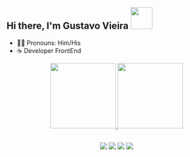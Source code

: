 ## Hi there, I'm Gustavo Vieira <img src="http://gifgifs.com/animations/creatures-cartoons/cartoons-simpsons/homer_simpson.gif" width="50" >

- 👨‍🚀 Pronouns: Him/His
- ☕ Developer FrontEnd

<div align="center">
  <a href="https://github.com/GusViieira">
  <img height="150em" src="https://github-readme-stats.vercel.app/api?username=GusViieira&show_icons=true&theme=dracula&include_all_commits=true&count_private=true"/>
  <img height="150em" src="https://github-readme-stats.vercel.app/api/top-langs/?username=GusViieira&layout=compact&langs_count=7&theme=dracula"/>
</div>

  ##
<div align="center"> 
  <a href="https://instagram.com/heygugaa" target="_blank"><img src="https://img.shields.io/badge/-Instagram-%23E4405F?style=for-the-badge&logo=instagram&logoColor=white" target="_blank"></a>
 	<a href="https://www.twitch.tv/heygugaa" target="_blank"><img src="https://img.shields.io/badge/Twitch-9146FF?style=for-the-badge&logo=twitch&logoColor=white" target="_blank"></a>
  <a href = "mailto:gustavovieira.ribeiro@gmail.com"><img src="https://img.shields.io/badge/-Gmail-%23333?style=for-the-badge&logo=gmail&logoColor=white" target="_blank"></a>
  <a href="https://www.linkedin.com/in/gusviieira/" target="_blank"><img src="https://img.shields.io/badge/-LinkedIn-%230077B5?style=for-the-badge&logo=linkedin&logoColor=white" target="_blank"></a> 
